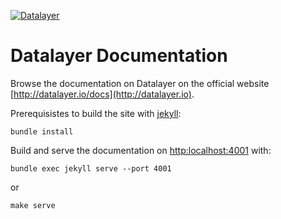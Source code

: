[![Datalayer](https://datalayer.io/img/logo-datalayer-horizontal.png)](http://datalayer.io)

# Datalayer Documentation

Browse the documentation on Datalayer on the official website [http://datalayer.io/docs](http://datalayer.io).

Prerequisistes to build the site with [jekyll](https://jekyllrb.com):

```
bundle install
```

Build and serve the documentation on [http:localhost:4001](http:localhost:4001) with:

```
bundle exec jekyll serve --port 4001
```

or

```
make serve
```
